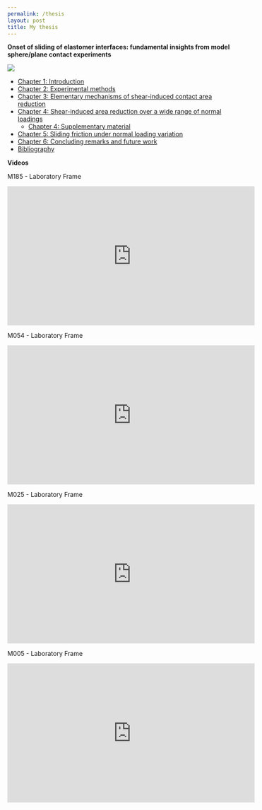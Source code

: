 ```yaml
---
permalink: /thesis
layout: post
title: My thesis
---
```


**Onset of sliding of elastomer interfaces: fundamental insights from model sphere/plane contact experiments**


![](https://marianads.github.io/assets/imgs/GraphicalAbstractMyThesis.png)

* [Chapter 1: Introduction]()
* [Chapter 2: Experimental methods]()
* [Chapter 3: Elementary mechanisms of shear-induced contact area reduction](https://marianads.github.io/assets/Thesis_Chapter3.pdf)
* [Chapter 4: Shear-induced area reduction over a wide range of normal loadings]()
  * [Chapter 4: Supplementary material]()
* [Chapter 5: Sliding friction under normal loading variation]()
* [Chapter 6: Concluding remarks and future work]()
* [Bibliography]()

**Videos**

M185 - Laboratory Frame
<iframe width="560" height="315" src="https://www.youtube.com/embed/Bp_sHIixmek" frameborder="0" allow="accelerometer; autoplay; clipboard-write; encrypted-media; gyroscope; picture-in-picture" allowfullscreen></iframe>

M054 - Laboratory Frame
<iframe width="560" height="315" src="https://www.youtube.com/embed/cSn4ydrsIL0" frameborder="0" allow="accelerometer; autoplay; clipboard-write; encrypted-media; gyroscope; picture-in-picture" allowfullscreen></iframe>

M025 - Laboratory Frame
<iframe width="560" height="315" src="https://www.youtube.com/embed/QmyxgwxwqrU" frameborder="0" allow="accelerometer; autoplay; clipboard-write; encrypted-media; gyroscope; picture-in-picture" allowfullscreen></iframe>

M005 - Laboratory Frame
<iframe width="560" height="315" src="https://www.youtube.com/embed/uFNaek12h8c" frameborder="0" allow="accelerometer; autoplay; clipboard-write; encrypted-media; gyroscope; picture-in-picture" allowfullscreen></iframe>
